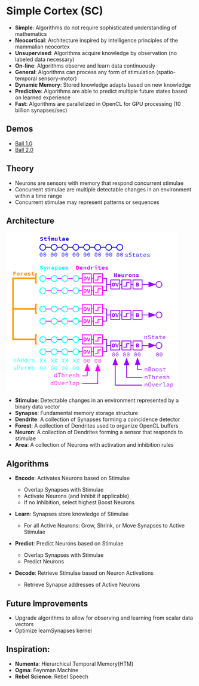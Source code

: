 # Simple Cortex (SC)
- **Simple**: Algorithms do not require sophisticated understanding of mathematics
- **Neocortical**: Architecture inspired by intelligence principles of the mammalian neocortex
- **Unsupervised**: Algorithms acquire knowledge by observation (no labeled data necessary)
- **On-line**: Algorithms observe and learn data continuously
- **General**: Algorithms can process any form of stimulation (spatio-temporal sensory-motor)
- **Dynamic Memory**: Stored knowledge adapts based on new knowledge
- **Predictive**: Algorithms are able to predict multiple future states based on learned experience
- **Fast**: Algorithms are parallelized in OpenCL for GPU processing (10 billion synapses/sec)

## Demos
- [Ball 1.0](https://www.youtube.com/watch?v=Az5HldJHbKc)
- [Ball 2.0](https://www.youtube.com/watch?v=iRt8sVPZkss)

## Theory
- Neurons are sensors with memory that respond concurrent stimulae
- Concurrent stimulae are multiple detectable changes in an environment within a time range
- Concurrent stimulae may represent patterns or sequences

## Architecture

![alt tag](https://raw.githubusercontent.com/ddigiorg/neuroowl.github.io/master/webpages/technology/simple-cortex/sc.png)

- **Stimulae**: Detectable changes in an environment represented by a binary data vector
- **Synapse**: Fundamental memory storage structure
- **Dendrite**: A collection of Synapses forming a coincidence detector
- **Forest**: A collection of Dendrites used to organize OpenCL buffers
- **Neuron**: A collection of Dendrites forming a sensor that responds to stimulae
- **Area**: A collection of Neurons with activation and inhibition rules

## Algorithms
- **Encode**: Activates Neurons based on Stimulae
  - Overlap Synapses with Stimulae
  - Activate Neurons (and Inhibit if applicable)
  - If no Inhibition, select highest Boost Neurons

- **Learn**: Synapses store knowledge of Stimulae
  - For all Active Neurons: Grow, Shrink, or Move Synapses to Active Stimulae

- **Predict**: Predict Neurons based on Stimulae
  - Overlap Synapses with Stimulae
  - Predict Neurons
  
- **Decode**: Retrieve Stimulae based on Neuron Activations
  - Retrieve Synapse addresses of Active Neurons

## Future Improvements
- Upgrade algorithms to allow for observing and learning from scalar data vectors
- Optimize learnSynapses kernel

## Inspiration:
- **Numenta**: Hierarchical Temporal Memory(HTM)
- **Ogma**: Feynman Machine
- **Rebel Science**: Rebel Speech
